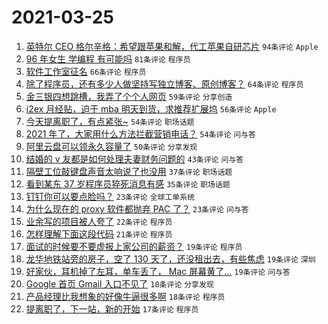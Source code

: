 # 2021-03-25

1. [英特尔 CEO 格尔辛格：希望跟苹果和解，代工苹果自研芯片](https://www.v2ex.com/t/764844) `94条评论` `Apple`
1. [96 年女生 学编程 有可能吗](https://www.v2ex.com/t/765087) `81条评论` `程序员`
1. [软件工作室征名](https://www.v2ex.com/t/765071) `66条评论` `程序员`
1. [除了程序员，还有多少人做坚持写独立博客、原创博客？](https://www.v2ex.com/t/764879) `64条评论` `程序员`
1. [金三银四想跳槽，我弄了个个人网页](https://www.v2ex.com/t/764950) `59条评论` `分享创造`
1. [i2ex 月经贴，迫于 mba 明天到货，求推荐扩展坞](https://www.v2ex.com/t/764924) `56条评论` `Apple`
1. [今天提离职了，有点紧张~](https://www.v2ex.com/t/764849) `54条评论` `职场话题`
1. [2021 年了，大家用什么方法拦截营销电话？](https://www.v2ex.com/t/764883) `54条评论` `问与答`
1. [阿里云盘可以领永久容量了](https://www.v2ex.com/t/764995) `50条评论` `分享发现`
1. [结婚的 v 友都是如何处理夫妻财务问题的](https://www.v2ex.com/t/764964) `43条评论` `问与答`
1. [隔壁工位敲键盘声音太响说了也没用](https://www.v2ex.com/t/765091) `37条评论` `职场话题`
1. [看到某东 37 岁程序员猝死消息有感](https://www.v2ex.com/t/765093) `35条评论` `职场话题`
1. [钉钉你可以要点脸吗？](https://www.v2ex.com/t/764943) `23条评论` `全球工单系统`
1. [为什么现在的 proxy 软件都抛弃 PAC 了？](https://www.v2ex.com/t/764913) `23条评论` `问与答`
1. [业余写的项目被人夸了](https://www.v2ex.com/t/764897) `22条评论` `程序员`
1. [怎样理解下面这段代码](https://www.v2ex.com/t/765041) `21条评论` `程序员`
1. [面试的时候要不要虚报上家公司的薪资？](https://www.v2ex.com/t/765063) `19条评论` `程序员`
1. [龙华地铁站旁的房子，空了 130 天了，还没租出去，有些焦虑](https://www.v2ex.com/t/765003) `19条评论` `深圳`
1. [好家伙，耳机掉了左耳，单车丢了， Mac 屏幕黄了...](https://www.v2ex.com/t/764991) `19条评论` `问与答`
1. [Google 首页 Gmail 入口不见了](https://www.v2ex.com/t/765128) `18条评论` `分享发现`
1. [产品经理比我想象的好像牛逼很多啊](https://www.v2ex.com/t/765020) `18条评论` `程序员`
1. [提离职了，下一站，新的开始](https://www.v2ex.com/t/764874) `17条评论` `程序员`
